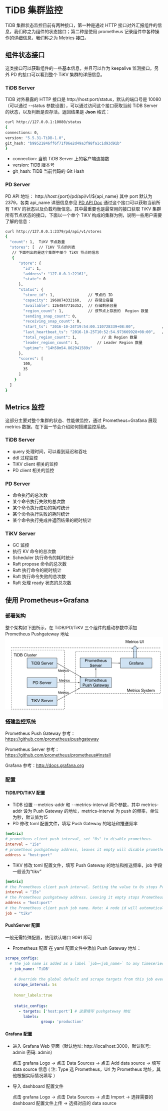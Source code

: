 # TiDB 集群监控

TiDB 集群状态监控目前有两种接口，第一种是通过 HTTP 接口对外汇报组件的信息，我们称之为组件的状态接口；第二种是使用 prometheus 记录组件中各种操作的详细信息，我们称之为 Metrics 接口。

## 组件状态接口

这类接口可以获取组件的一些基本信息，并且可以作为 keepalive 监测接口。另外 PD 的接口可以看到整个 TiKV 集群的详细信息。

### TiDB Server
TiDB 对外暴露的 HTTP 接口是 http://host:port/status，默认的端口号是 10080 （可以通过 --status 参数设置），可以通过访问这个接口获取当前 TiDB Server 的状态，以及判断是否存活。返回结果是 **Json** 格式：
```bash
curl http://127.0.0.1:10080/status
{
connections: 0,
version: "5.5.31-TiDB-1.0",
git_hash: "b99521846ff6f71f06e2d49a3f98fa1c1d93d91b"
}
```
+ connection: 当前 TiDB Server 上的客户端连接数
+ version: TiDB 版本号
+ git_hash: TiDB 当前代码的 Git Hash

### PD Server
PD API 地址： http://${host}:${port}/pd/api/v1/${api_name}
其中 port 默认为 2379，各类 api_name 详细信息参见 [PD API Doc](https://cdn.rawgit.com/pingcap/docs/master/op-guide/pd-api-v1.html)
通过这个接口可以获取当前所有 TiKV 的状态以及负载均衡信息。其中最重要也是最常用的接口获取 TiKV 集群所有节点状态的接口，下面以一个单个 TiKV 构成的集群为例，说明一些用户需要了解的信息：
```bash
curl http://127.0.0.1:2379/pd/api/v1/stores
{
  "count": 1,  TiKV 节点数量
  "stores": [  // TiKV 节点的列表
   // 下面列出的是这个集群中单个 TiKV 节点的信息 
   {
      "store": {
        "id": 1,
        "address": "127.0.0.1:22161",
        "state": 0
      },
      "status": {
        "store_id": 1,               // 节点的 ID
        "capacity": 1968874332160,   // 存储总容量
        "available": 1264847716352,  // 存储剩余容量
        "region_count": 1,           // 该节点上存放的  Region 数量
        "sending_snap_count": 0,
        "receiving_snap_count": 0,
        "start_ts": "2016-10-24T19:54:00.110728339+08:00",            // 启动时间
        "last_heartbeat_ts": "2016-10-25T10:52:54.973669928+08:00",   // 最后一次心跳时间
        "total_region_count": 1,           // 总 Region 数量
        "leader_region_count": 1,        // Leader Region 数量
        "uptime": "14h58m54.862941589s"
      },
      "scores": [
        100,
        35
      ]
    }
  ]
}
```

## Metrics 监控
这部分主要对整个集群的状态、性能做监控，通过 Prometheus+Grafana 展现 metrics 数据，在下面一节会介绍如何搭建监控系统。

### TiDB Server
+ query 处理时间，可以看到延迟和吞吐
+ ddl 过程监控
+ TiKV client 相关的监控
+ PD client 相关的监控

### PD Server
+ 命令执行的总次数
+ 某个命令执行失败的总次数
+ 某个命令执行成功的耗时统计
+ 某个命令执行失败的耗时统计
+ 某个命令执行完成并返回结果的耗时统计

### TiKV Server

+ GC 监控
+ 执行 KV 命令的总次数
+ Scheduler 执行命令的耗时统计
+ Raft propose 命令的总次数
+ Raft 执行命令的耗时统计
+ Raft 执行命令失败的总次数
+ Raft 处理 ready 状态的总次数

## 使用 Prometheus+Grafana
### 部署架构
整个架构如下图所示，在 TiDB/PD/TiKV 三个组件的启动参数中添加 Prometheus Pushgateway 地址
![architecture](./monitor.png)

### 搭建监控系统
Prometheus Push Gateway
参考：https://github.com/prometheus/pushgateway

Prometheus Server
参考： https://github.com/prometheus/prometheus#install

Grafana
参考：http://docs.grafana.org


### 配置
#### TiDB/PD/TiKV 配置
+ TiDB
设置 --metrics-addr 和 --metrics-interval 两个参数，其中 metrics-addr 设为 Push Gateway 的地址，metrics-interval 为 push 的频率，单位为秒，默认值为15
+ PD
修改 toml 配置文件，填写 Push Gateway 的地址和推送频率
```toml
[metric]
# prometheus client push interval, set "0s" to disable prometheus.
interval = "15s"
# prometheus pushgateway address, leaves it empty will disable prometheus.
address = "host:port"
```

+ TiKV
修改 toml 配置文件，填写 Push Gateway 的地址和推送频率，job 字段一般设为“tikv”
```toml
[metric]
# the Prometheus client push interval. Setting the value to 0s stops Prometheus client from pushing.
interval = "15s"
# the Prometheus pushgateway address. Leaving it empty stops Prometheus client from pushing.
address = "host:port"
# the Prometheus client push job name. Note: A node id will automatically append, e.g., "tikv_1".
job = "tikv"
```

#### PushServer 配置
一般无需特殊配置，使用默认端口 9091 即可
 
+ Prometheus 配置
在 yaml 配置文件中添加 Push Gateway  地址：
```yaml
scrape_configs:
  # The job name is added as a label `job=<job_name>` to any timeseries scraped from this config.
  - job_name: 'TiDB'

    # Override the global default and scrape targets from this job every 5 seconds.
    scrape_interval: 5s
    
    honor_labels:true
    
    static_configs:
      - targets: ['host:port'] # 这里填写 pushgateway 地址
        labels:
                group: 'production'
```
#### Grafana 配置

+ 进入 Grafana Web 界面（默认地址: http://localhost:3000，默认账号: admin 密码: admin）

  点击 grafana Logo -> 点击 Data Sources -> 点击 Add data source -> 填写 data source 信息 ( 注: Type 选 Prometheus，Url 为 Prometheus 地址，其他根据实际情况填写 ）

+ 导入 dashboard 配置文件

  点击 grafana Logo -> 点击 Data Sources -> 点击 Import -> 选择需要的 dashboard 配置文件上传 -> 选择对应的 data source
